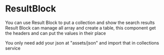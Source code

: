 # ResultBlock

You can use Result Block to put a collection and show the search results
Result Block can manage all array and create a table, this component get the headers
and  can put the values in their place

You only need add your json at "assets/json" and import that in collections service